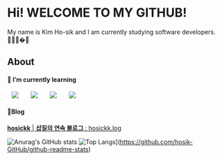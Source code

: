 # Hi! WELCOME TO MY GITHUB!

My name is Kim Ho-sik and I am currently studying software developers.🧑🏻‍💻�🌱

## About

#### 🌱 I’m currently learning
<p>
  <img src="http://img.shields.io/badge/-HTML5-DD4B25?style=for-the-badge&logo=HTML5&logoColor=white"
       style="height: auto; margin-left: 10px; margin-right: 10px;"/>&nbsp
  <img src="http://img.shields.io/badge/-Javascript-F7DF1E?style=for-the-badge&logo=Javascript&logoColor=black"
       style="height: auto; margin-left: 10px; margin-right: 10px;"/>&nbsp
  <img src="http://img.shields.io/badge/-Nodejs-339933?style=for-the-badge&logo=Node.js&logoColor=white"
       style="height: auto; margin-left: 10px; margin-right: 10px;"/>&nbsp 
  <img src="http://img.shields.io/badge/-Express-373737?style=for-the-badge&logo=Express&logoColor=white"
       style="height: auto; margin-left: 10px; margin-right: 10px;"/>
</p>

#### 📝Blog
[**hosickk** | **삽질의 연속 블로그** : hosickk.log](https://velog.io/@hosickk)


![Anurag's GitHub stats](https://github-readme-stats.vercel.app/api?username=hosik-GitHub&count_private=true&show_icons=true&theme=cobalt&icon_color=78D9F8)
![Top Langs](https://github-readme-stats.vercel.app/api/top-langs/?username=hosik-GitHub&layout=compact&card_width=445&hide=hack&exclude_repo=WP-hosik-GitHub-Site,defective-speaker,im-sprint-calculator,im-sprint-query-selector&theme=cobalt)](https://github.com/hosik-GitHub/github-readme-stats)

<!--
**hosik-GitHub/hosik-GitHub** is a ✨ _special_ ✨ repository because its `README.md` (this file) appears on your GitHub profile.

Here are some ideas to get you started:

- 🔭 I’m currently working on ...
- 🌱 I’m currently learning ...
- 👯 I’m looking to collaborate on ...
- 🤔 I’m looking for help with ...
- 💬 Ask me about ...
- 📫 How to reach me: ...
- 😄 Pronouns: ...
- ⚡ Fun fact: ...
-->
